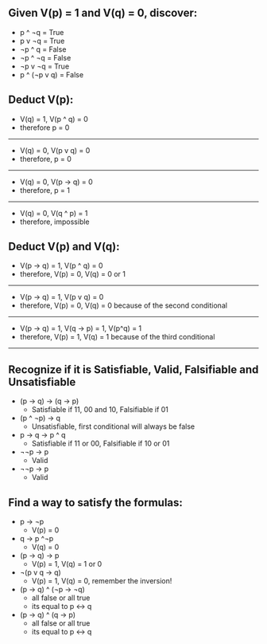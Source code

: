 ## Given V(p) = 1 and V(q) = 0, discover:
  - p ^ ¬q = True
  - p v ¬q = True
  - ¬p ^ q = False
  - ¬p ^ ¬q = False
  - ¬p v ¬q = True
  - p ^ (¬p v q) = False

## Deduct V(p):

- V(q) = 1, V(p ^ q) = 0
- therefore p = 0
---
- V(q) = 0, V(p v q) = 0
- therefore, p = 0
---
- V(q) = 0, V(p -> q) = 0
- therefore, p = 1
---
- V(q) = 0, V(q ^ p) = 1
- therefore, impossible

## Deduct V(p) and V(q):

- V(p -> q) = 1, V(p ^ q) = 0
- therefore, V(p) = 0, V(q) = 0 or 1
---
- V(p -> q) = 1, V(p v q) = 0
- therefore, V(p) = 0, V(q) = 0 because of the second conditional
---
- V(p -> q) = 1, V(q -> p) = 1, V(p^q) = 1
- therefore, V(p) = 1, V(q) = 1 because of the third conditional
---

## Recognize if it is Satisfiable, Valid, Falsifiable and Unsatisfiable

- (p -> q) -> (q -> p)
  - Satisfiable if 11, 00 and 10, Falsifiable if 01
- (p ^ ¬p) -> q
  - Unsatisfiable, first conditional will always be false
- p -> q -> p ^ q
  - Satisfiable if 11 or 00, Falsifiable if 10 or 01
- ¬¬p -> p 
  - Valid
- ¬¬p -> p
  - Valid

## Find a way to satisfy the formulas:

- p -> ¬p
  - V(p) = 0
- q -> p ^¬p
  - V(q) = 0
- (p -> q) -> p
  - V(p) = 1, V(q) = 1 or 0
- ¬(p v q -> q)
  - V(p) = 1, V(q) = 0, remember the inversion!
- (p -> q) ^ (¬p -> ¬q)
  - all false or all true
  - its equal to p <-> q
- (p -> q) ^ (q -> p)
  - all false or all true
  - its equal to p <-> q